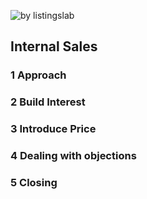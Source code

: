 ![by listingslab](https://listingslab.com/public/png/docs/byListingslabInternal.png)

## Internal Sales

### 1 Approach

### 2 Build Interest

### 3 Introduce Price

### 4 Dealing with objections

### 5 Closing

